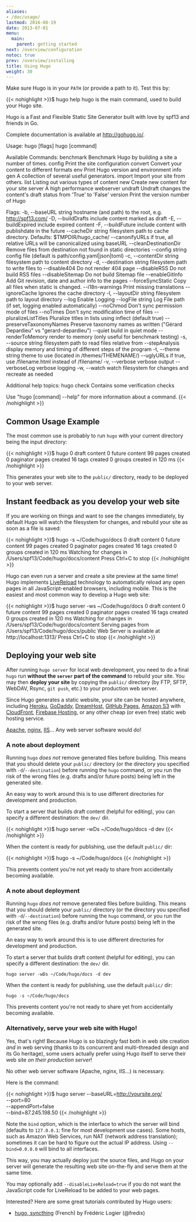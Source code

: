 ```yaml
---
aliases:
- /doc/usage/
lastmod: 2016-08-19
date: 2013-07-01
menu:
  main:
    parent: getting started
next: /overview/configuration
notoc: true
prev: /overview/installing
title: Using Hugo
weight: 30
---
```


Make sure Hugo is in your `PATH` (or provide a path to it). Test this by:

{{< nohighlight >}}$ hugo help
hugo is the main command, used to build your Hugo site.

Hugo is a Fast and Flexible Static Site Generator
built with love by spf13 and friends in Go.

Complete documentation is available at http://gohugo.io/.

Usage:
  hugo [flags]
  hugo [command]

Available Commands:
  benchmark   Benchmark Hugo by building a site a number of times.
  config      Print the site configuration
  convert     Convert your content to different formats
  env         Print Hugo version and environment info
  gen         A collection of several useful generators.
  import      Import your site from others.
  list        Listing out various types of content
  new         Create new content for your site
  server      A high performance webserver
  undraft     Undraft changes the content's draft status from 'True' to 'False'
  version     Print the version number of Hugo

Flags:
  -b, --baseURL string          hostname (and path) to the root, e.g. http://spf13.com/
  -D, --buildDrafts             include content marked as draft
  -E, --buildExpired            include expired content
  -F, --buildFuture             include content with publishdate in the future
      --cacheDir string         filesystem path to cache directory. Defaults: $TMPDIR/hugo_cache/
      --canonifyURLs            if true, all relative URLs will be canonicalized using baseURL
      --cleanDestinationDir     Remove files from destination not found in static directories
      --config string           config file (default is path/config.yaml|json|toml)
  -c, --contentDir string       filesystem path to content directory
  -d, --destination string      filesystem path to write files to
      --disable404              Do not render 404 page
      --disableRSS              Do not build RSS files
      --disableSitemap          Do not build Sitemap file
      --enableGitInfo           Add Git revision, date and author info to the pages
      --forceSyncStatic         Copy all files when static is changed.
      --i18n-warnings           Print missing translations
      --ignoreCache             Ignores the cache directory
  -l, --layoutDir string        filesystem path to layout directory
      --log                     Enable Logging
      --logFile string          Log File path (if set, logging enabled automatically)
      --noChmod                 Don't sync permission mode of files
      --noTimes                 Don't sync modification time of files
      --pluralizeListTitles     Pluralize titles in lists using inflect (default true)
      --preserveTaxonomyNames   Preserve taxonomy names as written ("Gérard Depardieu" vs "gerard-depardieu")
      --quiet                   build in quiet mode
      --renderToMemory          render to memory (only useful for benchmark testing)
  -s, --source string           filesystem path to read files relative from
      --stepAnalysis            display memory and timing of different steps of the program
  -t, --theme string            theme to use (located in /themes/THEMENAME/)
      --uglyURLs                if true, use /filename.html instead of /filename/
  -v, --verbose                 verbose output
      --verboseLog              verbose logging
  -w, --watch                   watch filesystem for changes and recreate as needed

Additional help topics:
  hugo check     Contains some verification checks

Use "hugo [command] --help" for more information about a command.
{{< /nohighlight >}}

## Common Usage Example

The most common use is probably to run `hugo` with your current directory being the input directory:

{{< nohighlight >}}$ hugo
0 draft content
0 future content
99 pages created
0 paginator pages created
16 tags created
0 groups created
in 120 ms
{{< /nohighlight >}}

This generates your web site to the `public/` directory,
ready to be deployed to your web server.


## Instant feedback as you develop your web site

If you are working on things and want to see the changes immediately, by default
Hugo will watch the filesystem for changes, and rebuild your site as soon as a file is saved:

{{< nohighlight >}}$ hugo -s ~/Code/hugo/docs
0 draft content
0 future content
99 pages created
0 paginator pages created
16 tags created
0 groups created
in 120 ms
Watching for changes in /Users/spf13/Code/hugo/docs/content
Press Ctrl+C to stop
{{< /nohighlight >}}

Hugo can even run a server and create a site preview at the same time!
Hugo implements [LiveReload](/extras/livereload/) technology to automatically
reload any open pages in all JavaScript-enabled browsers, including mobile.
This is the easiest and most common way to develop a Hugo web site:

{{< nohighlight >}}$ hugo server -ws ~/Code/hugo/docs
0 draft content
0 future content
99 pages created
0 paginator pages created
16 tags created
0 groups created
in 120 ms
Watching for changes in /Users/spf13/Code/hugo/docs/content
Serving pages from /Users/spf13/Code/hugo/docs/public
Web Server is available at http://localhost:1313/
Press Ctrl+C to stop
{{< /nohighlight >}}


## Deploying your web site

After running `hugo server` for local web development,
you need to do a final `hugo` run
**without the `server` part of the command**
to rebuild your site.
You may then **deploy your site** by copying the `public/` directory
(by FTP, SFTP, WebDAV, Rsync, `git push`, etc.)
to your production web server.

Since Hugo generates a static website, your site can be hosted anywhere,
including [Heroku][], [GoDaddy][], [DreamHost][], [GitHub Pages][],
[Amazon S3][] with [CloudFront][], [Firebase Hosting][],
or any other cheap (or even free) static web hosting service.

[Apache][], [nginx][], [IIS][]...  Any web server software would do!

[Apache]: http://httpd.apache.org/ "Apache HTTP Server"
[nginx]: http://nginx.org/
[IIS]: http://www.iis.net/
[Heroku]: https://www.heroku.com/
[GoDaddy]: https://www.godaddy.com/
[DreamHost]: http://www.dreamhost.com/
[GitHub Pages]: https://pages.github.com/
[GitLab]: https://about.gitlab.com
[Amazon S3]: http://aws.amazon.com/s3/
[CloudFront]: http://aws.amazon.com/cloudfront/ "Amazon CloudFront"
[Firebase Hosting]: https://firebase.google.com/docs/hosting/

### A note about deployment

Running `hugo` *does not* remove generated files before building. This means that you should delete your `public/` directory (or the directory you specified with `-d`/`--destination`) before running the `hugo` command, or you run the risk of the wrong files (e.g. drafts and/or future posts) being left in the generated site.

An easy way to work around this is to use different directories for development and production.

To start a server that builds draft content (helpful for editing), you can specify a different destination: the `dev/` dir.

{{< nohighlight >}}$ hugo server -wDs ~/Code/hugo/docs -d dev
{{< /nohighlight >}}

When the content is ready for publishing, use the default `public/` dir:

{{< nohighlight >}}$ hugo -s ~/Code/hugo/docs
{{< /nohighlight >}}

This prevents content you're not yet ready to share
from accidentally becoming available.

### A note about deployment

Running `hugo` *does not* remove generated files before building. This means that you should delete your `public/` directory (or the directory you specified with `-d`/`--destination`) before running the `hugo` command, or you run the risk of the wrong files (e.g. drafts and/or future posts) being left in the generated site.

An easy way to work around this is to use different directories for development and production.

To start a server that builds draft content (helpful for editing), you can specify a different destination: the `dev/` dir.

    hugo server -wDs ~/Code/hugo/docs -d dev

When the content is ready for publishing, use the default `public/` dir:

    hugo -s ~/Code/hugo/docs

This prevents content you're not ready to share yet from accidentally becoming available.

### Alternatively, serve your web site with Hugo!

Yes, that's right!  Because Hugo is so blazingly fast both in web site creation
*and* in web serving (thanks to its concurrent and multi-threaded design and
its Go heritage), some users actually prefer using Hugo itself to serve their
web site *on their production server*!

No other web server software (Apache, nginx, IIS...) is necessary.

Here is the command:

{{< nohighlight >}}$ hugo server --baseURL=http://yoursite.org/ \
              --port=80 \
              --appendPort=false \
              --bind=87.245.198.50
{{< /nohighlight >}}

Note the `bind` option,
which is the interface to which the server will bind
(defaults to `127.0.0.1`:
fine for most development use cases).
Some hosts, such as Amazon Web Services,
run NAT (network address translation);
sometimes it can be hard to figure out the actual IP address.
Using `--bind=0.0.0.0` will bind to all interfaces.

This way, you may actually deploy just the source files,
and Hugo on your server will generate the resulting web site
on-the-fly and serve them at the same time.

You may optionally add `--disableLiveReload=true` if you do not want
the JavaScript code for LiveReload to be added to your web pages.

Interested? Here are some great tutorials contributed by Hugo users:

* [hugo, syncthing](http://fredix.xyz/2014/10/hugo-syncthing/) (French) by Frédéric Logier (@fredix)
